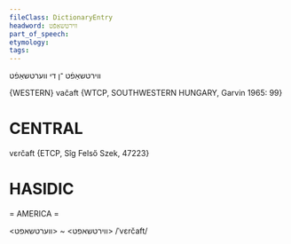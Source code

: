 ```yaml
---
fileClass: DictionaryEntry
headword: ווירטשאַפֿט
part_of_speech: 
etymology: 
tags: 
---
```

ווירטשאַפֿט
־ן
די
ווערטשאַפֿט

{WESTERN}
vačaft {WTCP, SOUTHWESTERN HUNGARY, Garvin 1965: 99}

CENTRAL
========

vɛrčaft {ETCP, Sîg Felső Szek, 47223}

HASIDIC
=======
= AMERICA = 

<ווירטשאפט> ~ <ווערטשאפט>
/ˈvɛrčaft/